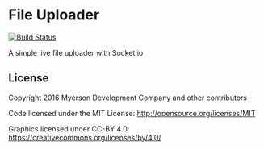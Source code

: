 # File Uploader
[![Build Status](https://travis-ci.org/department-of-veterans-affairs/roadrunner-react.svg?branch=master)](https://travis-ci.org/department-of-veterans-affairs/roadrunner-react)

A simple live file uploader with Socket.io

## License
Copyright 2016 Myerson Development Company and other contributors

Code licensed under the MIT License: http://opensource.org/licenses/MIT

Graphics licensed under CC-BY 4.0: https://creativecommons.org/licenses/by/4.0/
